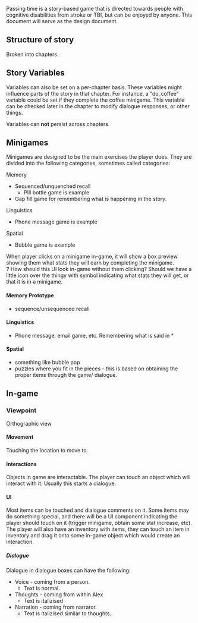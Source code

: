 Passing time is a story-based game that is directed towards people with cognitive disabilities from stroke or TBI, but can be enjoyed by anyone.  This document will serve as the design document.

## Structure of story

Broken into chapters.


## Story Variables

Variables can also be set on a per-chapter basis.  These variables might influence parts of the story in that chapter.  For instance, a "do_coffee" variable could be set if they complete the coffee minigame.  This variable can be checked later in the chapter to modify dialogue responses, or other things.

Variables can **not** persist across chapters.

## Minigames

Minigames are designed to be the main exercises the player does. They are divided into the following categories, sometimes called categories:

Memory
* Sequenced/unquenched recall
	* Pill bottle game is example
* Gap fill game for remembering what is happening in the story.

Linguistics
* Phone message game is example

Spatial
* Bubble game is example

When player clicks on a minigame in-game, it will show a box preview showing them what stats they will earn by completing the minigame.  
**?** How should this UI look in-game without them clicking?  Should we have a little icon over the thingy with symbol indicating what stats they will get, or that it is in a minigame.

#### Memory Prototype

* sequence/unsequenced recall

#### Linguistics

* Phone message, email game, etc.  Remembering what is said in *

#### Spatial
* something like bubble pop
* puzzles where you fit in the pieces - this is based on obtaining the proper items through the game/ dialogue.

## In-game

### Viewpoint

Orthographic view

#### Movement

Touching the location to move to.

#### Interactions

Objects in game are interactable.  The player can touch an object which will interact with it.  Usually this starts a dialogue.

#### UI

Most items can be touched and dialogue comments on it.  Some items may do something special, and there will be a UI component indicating the player should touch on it (trigger minigame, obtain some stat increase, etc).  The player will also have an inventory with items, they can touch an item in inventory and drag it onto some in-game object which would create an interaction.

##### Dialogue

Dialogue in dialogue boxes can have the following:
* Voice - coming from a person.
	* Text is normal.
* Thoughts - coming from within Alex
	* Text is italizised
* Narration - coming from narrator.
	* Text is italizised similar to thoughts.





